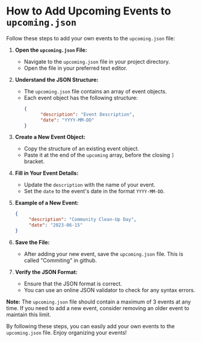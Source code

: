 # How to Add Upcoming Events to `upcoming.json`

Follow these steps to add your own events to the `upcoming.json` file:

1. **Open the `upcoming.json` File:**
    - Navigate to the `upcoming.json` file in your project directory.
    - Open the file in your preferred text editor.

2. **Understand the JSON Structure:**
    - The `upcoming.json` file contains an array of event objects.
    - Each event object has the following structure:
      ```json
      {
            "description": "Event Description",
            "date": "YYYY-MM-DD"
      }
      ```

3. **Create a New Event Object:**
    - Copy the structure of an existing event object.
    - Paste it at the end of the `upcoming` array, before the closing `]` bracket.

4. **Fill in Your Event Details:**
    - Update the `description` with the name of your event.
    - Set the `date` to the event's date in the format `YYYY-MM-DD`.

5. **Example of a New Event:**
    ```json
    {
         "description": "Community Clean-Up Day",
         "date": "2023-06-15"
    }
    ```

6. **Save the File:**
    - After adding your new event, save the `upcoming.json` file. This is called "Commiting" in github.

7. **Verify the JSON Format:**
    - Ensure that the JSON format is correct.
    - You can use an online JSON validator to check for any syntax errors.

**Note:** The `upcoming.json` file should contain a maximum of 3 events at any time. If you need to add a new event, consider removing an older event to maintain this limit.

By following these steps, you can easily add your own events to the `upcoming.json` file. Enjoy organizing your events!